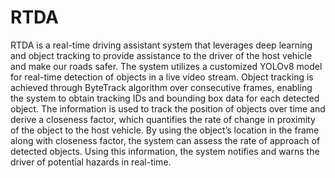 # RTDA
RTDA is a real-time driving assistant system that leverages deep learning and object tracking to provide assistance to the driver of the host vehicle and make our roads safer. 
The system utilizes a customized YOLOv8 model for real-time detection of objects in a live video stream. 
Object tracking is achieved through ByteTrack algorithm over consecutive frames, enabling the system to obtain tracking IDs and bounding box data for each detected object. 
The information is used to track the position of objects over time and derive a closeness factor, which quantifies the rate of change in proximity of the object to the host vehicle. 
By using the object’s location in the frame along with closeness factor, the system can assess the rate of approach of detected objects. 
Using this information, the system notifies and warns the driver of potential hazards in real-time.

